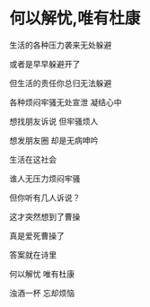 # 何以解忧,唯有杜康

生活的各种压力袭来无处躲避

或者是早早躲避开了

但生活的责任你总归无法躲避

各种烦闷牢骚无处宣泄 凝结心中

想找朋友诉说 但牢骚烦人

想发朋友圈 却是无病呻吟

生活在这社会

谁人无压力烦闷牢骚

但你听有几人诉说？

这才突然想到了曹操

真是爱死曹操了

答案就在诗里

何以解忧 唯有杜康

浊酒一杯 忘却烦恼